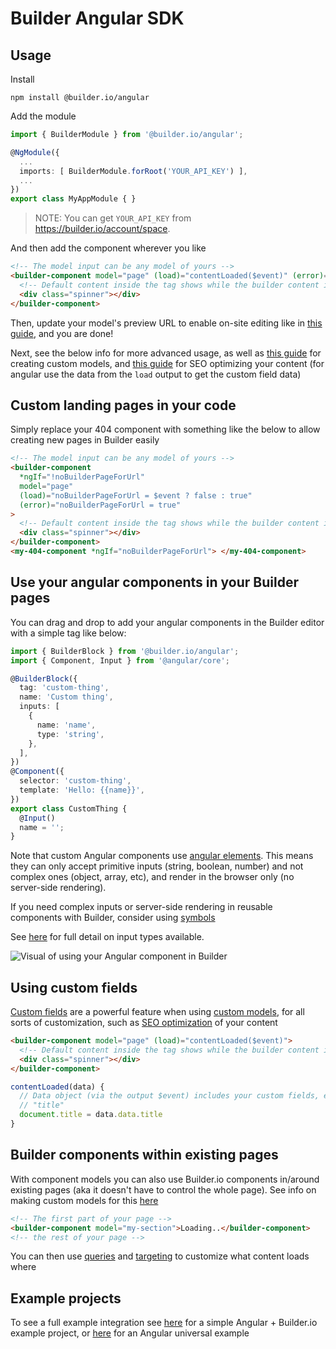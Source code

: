 # Builder Angular SDK

## Usage

Install

```
npm install @builder.io/angular
```

Add the module

```ts
import { BuilderModule } from '@builder.io/angular';

@NgModule({
  ...
  imports: [ BuilderModule.forRoot('YOUR_API_KEY') ],
  ...
})
export class MyAppModule { }
```

> NOTE: You can get `YOUR_API_KEY` from https://builder.io/account/space.

And then add the component wherever you like

```html
<!-- The model input can be any model of yours -->
<builder-component model="page" (load)="contentLoaded($event)" (error)="contentError($event)">
  <!-- Default content inside the tag shows while the builder content is fetching -->
  <div class="spinner"></div>
</builder-component>
```

Then, update your model's preview URL to enable on-site editing like in [this guide](https://www.builder.io/c/docs/guides/preview-url), and you are done!

Next, see the below info for more advanced usage, as well as [this guide](https://www.builder.io/c/docs/guides/getting-started-with-models) for creating custom models,
and [this guide](https://www.builder.io/c/docs/seo) for SEO optimizing your content (for angular use the data from the `load` output to get the custom field data)

## Custom landing pages in your code

Simply replace your 404 component with something like the below to allow creating new pages in Builder easily

```html
<!-- The model input can be any model of yours -->
<builder-component
  *ngIf="!noBuilderPageForUrl"
  model="page"
  (load)="noBuilderPageForUrl = $event ? false : true"
  (error)="noBuilderPageForUrl = true"
>
  <!-- Default content inside the tag shows while the builder content is fetching -->
  <div class="spinner"></div>
</builder-component>
<my-404-component *ngIf="noBuilderPageForUrl"> </my-404-component>
```

## Use your angular components in your Builder pages

You can drag and drop to add your angular components in the Builder editor with a simple tag like below:

```ts
import { BuilderBlock } from '@builder.io/angular';
import { Component, Input } from '@angular/core';

@BuilderBlock({
  tag: 'custom-thing',
  name: 'Custom thing',
  inputs: [
    {
      name: 'name',
      type: 'string',
    },
  ],
})
@Component({
  selector: 'custom-thing',
  template: 'Hello: {{name}}',
})
export class CustomThing {
  @Input()
  name = '';
}
```

Note that custom Angular components use [angular elements](https://angular.io/guide/elements). This means they can only accept primitive inputs (string, boolean, number) and not complex ones (object, array, etc), and render in the browser only (no server-side rendering).

If you need complex inputs or server-side rendering in reusable components with Builder, consider using [symbols](https://www.builder.io/c/docs/symbols)

See [here](https://builder.io/c/docs/custom-react-components#input-type-examples) for full detail on input types available.

<img src="https://cdn.builder.io/api/v1/image/assets%2FYJIGb4i01jvw0SRdL5Bt%2F82d416601dbe4abb995b558fb4c121c1" alt="Visual of using your Angular component in Builder">

## Using custom fields

[Custom fields](https://www.builder.io/c/docs/custom-fields) are a powerful feature when using [custom models](https://www.builder.io/c/docs/guides/getting-started-with-models), for all sorts of customization, such as [SEO optimization](https://www.builder.io/c/docs/seo) of your content

```html
<builder-component model="page" (load)="contentLoaded($event)">
  <!-- Default content inside the tag shows while the builder content is fetching -->
  <div class="spinner"></div>
</builder-component>
```

```ts
contentLoaded(data) {
  // Data object (via the output $event) includes your custom fields, e.g. if you have a custom field named
  // "title"
  document.title = data.data.title
}
```

## Builder components within existing pages

With component models you can also use Builder.io components in/around existing pages (aka it doesn't have to control the whole page). See info on making custom models for this [here](https://www.builder.io/c/docs/guides/getting-started-with-models)

```html
<!-- The first part of your page -->
<builder-component model="my-section">Loading..</builder-component>
<!-- the rest of your page -->
```

You can then use [queries](https://www.builder.io/c/docs/custom-fields) and [targeting](https://www.builder.io/c/docs/guides/targeting-and-scheduling) to customize what content loads where

## Example projects

To see a full example integration see [here](/examples/angular) for a simple Angular + Builder.io example project,
or [here](/examples/angular-universal) for an Angular universal example
